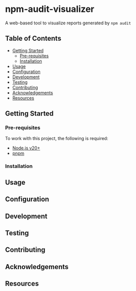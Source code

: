 # npm-audit-visualizer

A web-based tool to visualize reports generated by `npm audit`

## Table of Contents

- [Getting Started](#getting-started)
   * [Pre-requisites](#pre-requisites)
   * [Installation](#installation)
- [Usage](#usage)
- [Configuration](#configuration)
- [Development](#development)
- [Testing](#testing)
- [Contributing](#contributing)
- [Acknowledgements](#acknowledgements)
- [Resources](#resources)

## Getting Started

### Pre-requisites

To work with this project, the following is required:

- [Node.js v20+](https://nodejs.org/en/download)
- [pnpm](https://pnpm.io/)

### Installation

## Usage

## Configuration

## Development

## Testing

## Contributing

## Acknowledgements

## Resources
